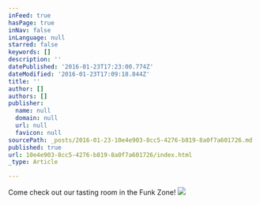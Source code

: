 ```yaml
---
inFeed: true
hasPage: true
inNav: false
inLanguage: null
starred: false
keywords: []
description: ''
datePublished: '2016-01-23T17:23:00.774Z'
dateModified: '2016-01-23T17:09:18.844Z'
title: ''
author: []
authors: []
publisher:
  name: null
  domain: null
  url: null
  favicon: null
sourcePath: _posts/2016-01-23-10e4e903-8cc5-4276-b819-8a0f7a601726.md
published: true
url: 10e4e903-8cc5-4276-b819-8a0f7a601726/index.html
_type: Article

---
```

Come check out our tasting room in the Funk Zone!
![](https://the-grid-user-content.s3-us-west-2.amazonaws.com/861ebac0-783b-4dc6-9588-72a73a0381f4.jpg)